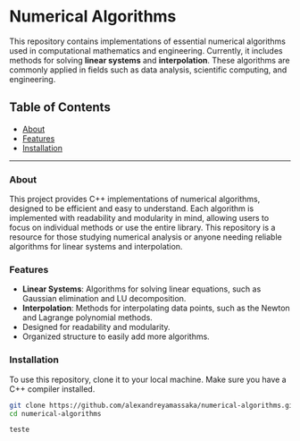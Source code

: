 # Numerical Algorithms 

This repository contains implementations of essential numerical algorithms used in computational mathematics and engineering. Currently, it includes methods for solving **linear systems** and **interpolation**. These algorithms are commonly applied in fields such as data analysis, scientific computing, and engineering.

## Table of Contents
- [About](#about)
- [Features](#features)
- [Installation](#installation)


---

### About

This project provides C++ implementations of numerical algorithms, designed to be efficient and easy to understand. Each algorithm is implemented with readability and modularity in mind, allowing users to focus on individual methods or use the entire library. This repository is a resource for those studying numerical analysis or anyone needing reliable algorithms for linear systems and interpolation.

### Features

- **Linear Systems**: Algorithms for solving linear equations, such as Gaussian elimination and LU decomposition.
- **Interpolation**: Methods for interpolating data points, such as the Newton and Lagrange polynomial methods.
- Designed for readability and modularity.
- Organized structure to easily add more algorithms.

### Installation

To use this repository, clone it to your local machine. Make sure you have a C++ compiler installed.

```bash
git clone https://github.com/alexandreyamassaka/numerical-algorithms.git
cd numerical-algorithms

teste

